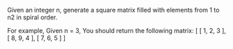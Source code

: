 Given an integer n, generate a square matrix filled with elements from 1 to n2 in spiral order.

For example,
    Given n = 3,
    You should return the following matrix:
    [
     [ 1, 2, 3 ],
     [ 8, 9, 4 ],
     [ 7, 6, 5 ]
    ]